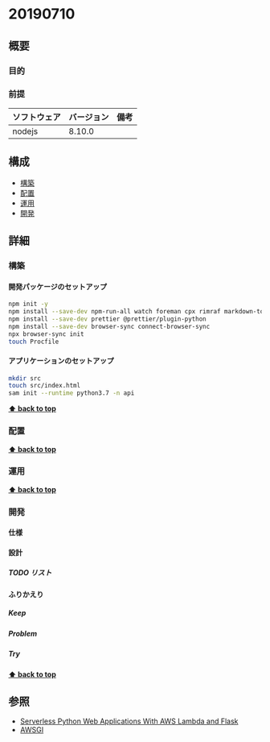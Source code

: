# 20190710

## 概要

### 目的

### 前提

| ソフトウェア   | バージョン | 備考 |
| :------------- | :--------- | :--- |
| nodejs         | 8.10.0     |      |

## 構成

- [構築](#構築)
- [配置](#配置)
- [運用](#運用)
- [開発](#開発)

## 詳細

### 構築

#### 開発パッケージのセットアップ

```bash
npm init -y
npm install --save-dev npm-run-all watch foreman cpx rimraf markdown-to-html
npm install --save-dev prettier @prettier/plugin-python
npm install --save-dev browser-sync connect-browser-sync
npx browser-sync init
touch Procfile
```

#### アプリケーションのセットアップ

```bash
mkdir src
touch src/index.html
sam init --runtime python3.7 -n api
```

**[⬆ back to top](#構成)**

### 配置

**[⬆ back to top](#構成)**

### 運用

**[⬆ back to top](#構成)**

### 開発

#### 仕様

#### 設計

##### TODO リスト

#### ふりかえり

##### Keep

##### Problem

##### Try

**[⬆ back to top](#構成)**

## 参照
- [Serverless Python Web Applications With AWS Lambda and Flask](https://spiegelmock.com/2018/09/06/serverless-python-web-applications-with-aws-lambda-and-flask/)
- [AWSGI](https://github.com/slank/awsgi)